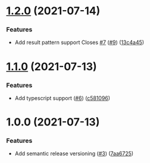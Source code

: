 # [1.2.0](https://github.com/ticklepoke/visual-facts-server/compare/v1.1.0...v1.2.0) (2021-07-14)


### Features

* Add result pattern support Closes [#7](https://github.com/ticklepoke/visual-facts-server/issues/7) ([#9](https://github.com/ticklepoke/visual-facts-server/issues/9)) ([13c4a45](https://github.com/ticklepoke/visual-facts-server/commit/13c4a45892a04998194eb39f89a88a5c5f6ffacc))

# [1.1.0](https://github.com/ticklepoke/visual-facts-server/compare/v1.0.0...v1.1.0) (2021-07-13)


### Features

* Add typescript support ([#6](https://github.com/ticklepoke/visual-facts-server/issues/6)) ([c581096](https://github.com/ticklepoke/visual-facts-server/commit/c5810964917785c1b7730d57c52179301181a131))

# 1.0.0 (2021-07-13)


### Features

* Add semantic release versioning ([#3](https://github.com/ticklepoke/visual-facts-server/issues/3)) ([7aa6725](https://github.com/ticklepoke/visual-facts-server/commit/7aa672514c9807f3ffa413135183e0db67af2d52))
